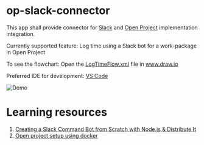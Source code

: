 # op-slack-connector
This app shall provide connector for [Slack](https://api.slack.com/) and [Open Project](http://docs.openproject.org/apiv3-doc/) implementation integration.

Currently supported feature:
Log time using a Slack bot for a work-package in Open Project

To see the flowchart: Open the [LogTimeFlow.xml](LogTimeFlow.xml) file in www.draw.io

Preferred IDE for development: [VS Code](https://code.visualstudio.com/Download)

![Demo](slackOpenProject.gif)

# Learning resources
1. [Creating a Slack Command Bot from Scratch with Node.js & Distribute It](https://tutorials.botsfloor.com/creating-a-slack-command-bot-from-scratch-with-node-js-distribute-it-25cf81f51040)
2. [Open project setup using docker](https://www.openproject.org/docker/)
